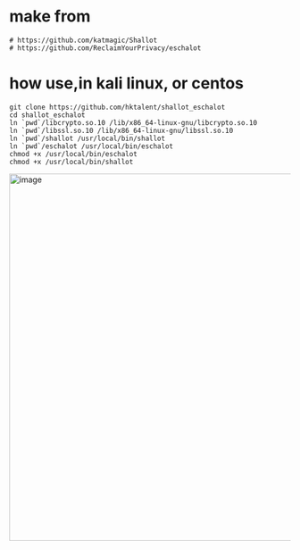 # make from 
```
# https://github.com/katmagic/Shallot
# https://github.com/ReclaimYourPrivacy/eschalot
```
# how use,in kali linux, or centos
```
git clone https://github.com/hktalent/shallot_eschalot
cd shallot_eschalot
ln `pwd`/libcrypto.so.10 /lib/x86_64-linux-gnu/libcrypto.so.10
ln `pwd`/libssl.so.10 /lib/x86_64-linux-gnu/libssl.so.10
ln `pwd`/shallot /usr/local/bin/shallot
ln `pwd`/eschalot /usr/local/bin/eschalot
chmod +x /usr/local/bin/eschalot
chmod +x /usr/local/bin/shallot

```
<img width="658" alt="image" src="https://user-images.githubusercontent.com/18223385/149917103-163cd46a-0db2-46ea-bb3b-f5fa018b1c30.png">
